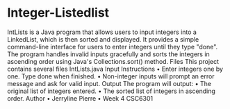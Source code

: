 # Integer-Listedlist
IntLists is a Java program that allows users to input integers into a LinkedList, which is then sorted and displayed. It provides a simple command-line interface for users to enter integers until they type "done". The program handles invalid inputs gracefully and sorts the integers in ascending order using Java's Collections.sort() method.
Files
This project contains several files
IntLists.java
Input Instructions
•	Enter integers one by one. Type done when finished.
•	Non-integer inputs will prompt an error message and ask for valid input.
Output
The program will output:
•	The original list of integers entered.
•	The sorted list of integers in ascending order.
Author
•	Jerryline Pierre
•	Week 4 CSC6301
